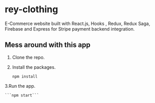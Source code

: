 # rey-clothing
E-Commerce website built with React.js, Hooks , Redux, Redux Saga, Firebase and Express for Stripe payment backend integration.


## Mess around with this app
1. Clone the repo.
2. Install the packages.

    ```npm install```

3.Run the app.

    ```npm start```
